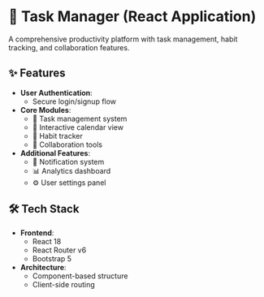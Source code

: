 # 🚀 Task Manager (React Application)

A comprehensive productivity platform with task management, habit tracking, and collaboration features.

## ✨ Features
- **User Authentication**:
  - Secure login/signup flow
- **Core Modules**:
  - 📝 Task management system
  - 📅 Interactive calendar view
  - 🔄 Habit tracker
  - 👥 Collaboration tools
- **Additional Features**:
  - 🔔 Notification system
  - 📊 Analytics dashboard
  - ⚙️ User settings panel

## 🛠 Tech Stack
- **Frontend**:
  - React 18
  - React Router v6
  - Bootstrap 5
- **Architecture**:
  - Component-based structure
  - Client-side routing

